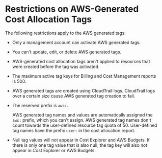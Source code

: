 # Restrictions on AWS\-Generated Cost Allocation Tags<a name="aws-tag-restrictions"></a>

The following restrictions apply to the AWS generated tags:
+ Only a management account can activate AWS generated tags\.
+ You can't update, edit, or delete AWS generated tags\.
+ AWS\-generated cost allocation tags aren't applied to resources that were created before the tag was activated\.
+ The maximum active tag keys for Billing and Cost Management reports is 500\.
+ AWS generated tags are created using CloudTrail logs\. CloudTrail logs over a certain size cause AWS generated tag creation to fail\.
+ The reserved prefix is `aws:`\.

  AWS generated tag names and values are automatically assigned the `aws:` prefix, which you can't assign\. AWS generated tag names don't count towards the user\-defined resource tag quota of 50\. User\-defined tag names have the prefix `user:` in the cost allocation report\.
+ Null tag values will not appear in Cost Explorer and AWS Budgets\. If there is only one tag value that is also null, the tag key will also not appear in Cost Explorer or AWS Budgets\.